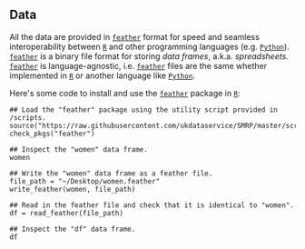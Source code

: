 
## Data
All the data are provided in [`feather`][Feather] format for speed and
seamless interoperability between [`R`][R-lang] and other programming
languages (e.g.  [`Python`][Py-lang]). [`feather`][Feather] is a binary
file format for storing *data frames*, a.k.a. *spreadsheets*.
[`feather`][Feather] is language-agnostic, i.e. [`feather`][Feather] files
are the same whether implemented in [`R`][R-lang] or another language like
[`Python`][Py-lang].


Here's some code to install and use the [`feather`][Feather] package in [`R`][R-lang]: 
```{r}
## Load the "feather" package using the utility script provided in /scripts.
source("https://raw.githubusercontent.com/ukdataservice/SMRP/master/scripts/utils.R")
check_pkgs("feather")

## Inspect the "women" data frame.
women

## Write the "women" data frame as a feather file.
file_path = "~/Desktop/women.feather"
write_feather(women, file_path)

## Read in the feather file and check that it is identical to "women".
df = read_feather(file_path)

## Inspect the "df" data frame.
df
```

<!-- References -->
[Py-lang]: https://docs.python.org/3/
[R-lang]: https://www.r-project.org/about.html
[Feather]: https://github.com/wesm/feather
